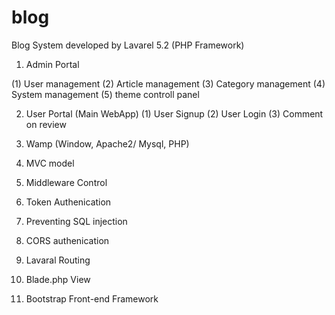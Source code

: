 # blog


Blog System developed by Lavarel 5.2 (PHP Framework)

1. Admin Portal

(1) User management
(2) Article management
(3) Category management
(4) System management
(5) theme controll panel
  
2. User Portal (Main WebApp)
(1) User Signup
(2) User Login
(3) Comment on review
  
3. Wamp (Window, Apache2/ Mysql, PHP)

4. MVC model

5. Middleware Control

6. Token Authenication

7. Preventing SQL injection

8. CORS authenication

9. Lavaral Routing

10. Blade.php View

11. Bootstrap Front-end Framework
